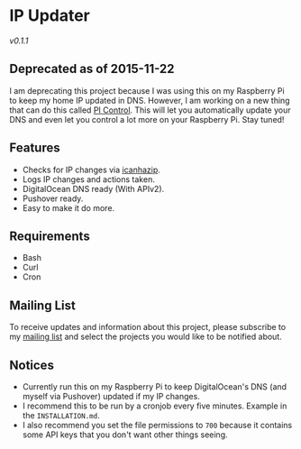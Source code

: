 # IP Updater

*v0.1.1*

## Deprecated as of 2015-11-22

I am deprecating this project because I was using this on my Raspberry Pi to keep my home IP updated in DNS. However, I am working on a new thing that can do this called [PI Control](https://github.com/ZacharyDuBois/PI-Control). This will let you automatically update your DNS and even let you control a lot more on your Raspberry Pi. Stay tuned!

## Features

- Checks for IP changes via [icanhazip](http://icanhazip.com).
- Logs IP changes and actions taken.
- DigitalOcean DNS ready (With APIv2).
- Pushover ready.
- Easy to make it do more.

## Requirements

- Bash
- Curl
- Cron

## Mailing List

To receive updates and information about this project, please subscribe to my
[mailing list](https://we.destroy.tokyo/Projects-Email-List) and select the
projects you would like to be notified about.

## Notices

- Currently run this on my Raspberry Pi to keep DigitalOcean's DNS (and myself via Pushover) updated if my IP changes.
- I recommend this to be run by a cronjob every five minutes. Example in the `INSTALLATION.md`.
- I also recommend you set the file permissions to `700` because it contains some API keys that you don't want other things seeing.
